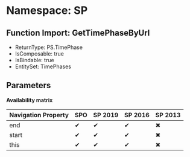 # Namespace: SP

## Function Import: GetTimePhaseByUrl

- ReturnType: PS.TimePhase
- IsComposable: true
- IsBindable: true
- EntitySet: TimePhases

## Parameters

**Availability matrix**

Navigation Property | SPO | SP 2019 | SP 2016 | SP 2013
----------|-----|---------|---------|--------
end | ✔ | ✔ | ✔ | ✖
start | ✔ | ✔ | ✔ | ✖
this | ✔ | ✔ | ✔ | ✖
